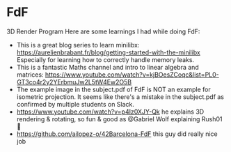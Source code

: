 # FdF
3D Render Program
Here are some learnings I had while doing FdF:
 - This is a great blog series to learn minilibx: https://aurelienbrabant.fr/blog/getting-started-with-the-minilibx Especially for learning how to correctly handle memory leaks.
 - This is a fantastic Maths channel and intro to linear algebra and matrices: https://www.youtube.com/watch?v=kjBOesZCoqc&list=PL0-GT3co4r2y2YErbmuJw2L5tW4Ew2O5B
 - The example image in the subject.pdf of FdF is NOT an example for isometric projection. It seems like there's a mistake in the subject.pdf as confirmed by multiple students on Slack.
 - https://www.youtube.com/watch?v=p4Iz0XJY-Qk he explains 3D rendering & rotating, so fun & good as @Gabriel Wolf explaining Rush01 🤣 
 - https://github.com/ailopez-o/42Barcelona-FdF this guy did really nice job
